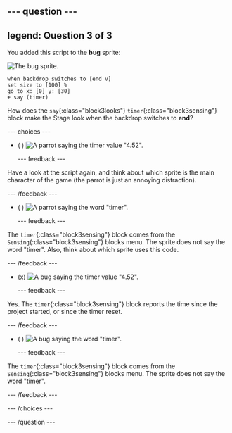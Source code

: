 --- question ---
---
legend: Question 3 of 3
---

You added this script to the **bug** sprite:

![The bug sprite.](images/bug-sprite.png)

```blocks3
when backdrop switches to [end v]
set size to [100] % 
go to x: [0] y: [30] 
+ say (timer) 
```

How does the `say`{:class="block3looks"} `timer`{:class="block3sensing"} block make the Stage look when the backdrop switches to **end**?

--- choices ---

- ( ) ![A parrot saying the timer value "4.52".](images/quiz_parrot_number.png)

  --- feedback ---

Have a look at the script again, and think about which sprite is the main character of the game (the parrot is just an annoying distraction).

  --- /feedback ---

- ( ) ![A parrot saying the word "timer".](images/quiz_parrot_timer.png)

  --- feedback ---

The `timer`{:class="block3sensing"} block comes from the `Sensing`{:class="block3sensing"} blocks menu. The sprite does not say the word "timer". Also, think about which sprite uses this code.

  --- /feedback ---

- (x) ![A bug saying the timer value "4.52".](images/quiz_bug_number.png)

  --- feedback ---

Yes. The `timer`{:class="block3sensing"} block reports the time since the project started, or since the timer reset. 

  --- /feedback ---

- ( ) ![A bug saying the word "timer".](images/quiz_bug_timer.png)

  --- feedback ---
  
The `timer`{:class="block3sensing"} block comes from the `Sensing`{:class="block3sensing"} blocks menu. The sprite does not say the word "timer".

  --- /feedback ---

--- /choices ---

--- /question ---






